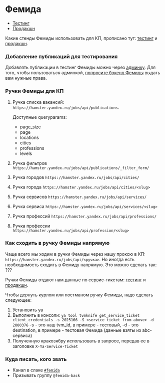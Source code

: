 # Фемида

- [Тестинг](https://femida.test.yandex-team.ru)
- [Продакшн](https://femida.yandex-team.ru)

Какие стенды Фемиды использовать для КП, прописано тут: [тестинг](https://a.yandex-team.ru/arc/trunk/arcadia/apphost/conf/backends/JOBS/FEMIDA_TEST_EXTERNAL.json) и [продакшн](https://a.yandex-team.ru/arc/trunk/arcadia/apphost/conf/backends/JOBS/FEMIDA_PROD.json).

### Добавление публикаций для тестирования

Добавлять публикации в тестинг Фемиды можно через [админку](https://femida.test.yandex-team.ru/admin/publications/publication/). Для того, чтобы пользоваться админкой, [попросите бэкенд Фемиды](#kudapisatkogozvat) выдать вам нужные права.

### Ручки Фемиды для КП

1. Ручка списка вакансий: `https://hamster.yandex.ru/jobs/api/publications`.

   Доступные queryparams:
   - page_size
   - page
   - locations
   - cities
   - professions
   - levels

2. Ручка фильтров `https://hamster.yandex.ru/jobs/api/publications/_filter_form/`
3. Ручка городов `https://hamster.yandex.ru/jobs/api/cities/`
4. Ручка города `https://hamster.yandex.ru/jobs/api/cities/<slug>`
5. Ручка сервисов `https://hamster.yandex.ru/jobs/api/services/`
6. Ручка сервиса `https://hamster.yandex.ru/jobs/api/services/<slug>`
7. Ручка профессий `https://hamster.yandex.ru/jobs/api/professions/`
8. Ручка профессии `https://hamster.yandex.ru/jobs/api/profession/<slug>`

### Как сходить в ручку Фемиды напрямую

Чаще всего мы ходим в ручки Фемиды через нашу проксю в КП: `https://hamster.yandex.ru/jobs/api/<ручка>`.
Но иногда есть необходимость сходить в Фемиду напрямую. Это можно сделать так: ???

Ручки Фемиды отдают нам данные по сервис-тикетам: [тестинг](https://abc.yandex-team.ru/services/vacancies/resources/?show-resource=26285359) и [продакшн](https://abc.yandex-team.ru/services/vacancies/resources/?show-resource=26152334).

Чтобы дернуть курлом или постманом ручку Фемиды, надо сделать следующее:
1) Установить ya
2) Выполнить в консоли: `ya tool tvmknife get_service_ticket client_credentials -s 2025166 -S <service ticket from above> -d 2000376`
-s - это наш tvm_id, в примере - тестовый,
-d - это destination, в примере - тестовая Фемида (данные взяты из abc-сервиса)
3) Полученную кракозябру использовать в запросе, передав ее в заголовке `X-Ya-Service-Ticket`


### Куда писать, кого звать

- Канал в слаке [`#femida`](https://yndx-search.slack.com/archives/C023856Q41G)
- Призывать группу `@femida-back`
